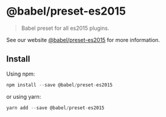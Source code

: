 # @babel/preset-es2015

> Babel preset for all es2015 plugins.

See our website [@babel/preset-es2015](https://new.babeljs.io/docs/en/next/babel-preset-es2015.html) for more information.

## Install

Using npm:

```js
npm install --save @babel/preset-es2015
```

or using yarn:

```js
yarn add --save @babel/preset-es2015
```
